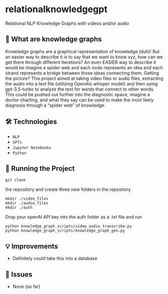 # relationalknowledgegpt
Relational NLP Knowledge Graphs with videos and/or audio

## 🚀 What are knowledge graphs
Knowledge graphs are a graphical representation of knowledge (duh)! But an easier way to describe it is to say that we want to know xyz, how can we get there through different iterations? An even EASIER way to describe it would be imagine a spider web and each node represents an idea and each strand represents a bridge between those ideas connecting them. Getting the picture? This project aimed at taking video files or audio files, extracting the audio into a text file (utilizing OpenAIs whisper model) and then using gpt-3.5-turbo to analyze the text for words that connect to other words. This could be pushed out further into the diagnostic space, imagine a doctor charting, and what they say can be used to make the most likely diagnosis through a “spider web” of knowledge.

## 🛠️ Technologies

- `NLP`
- `GPTs`
- `Jupyter Notebooks`
- `Python`

## 🚦 Running the Project

```shell
git clone
```
the repository and create three new folders in the repository

```shell
mkdir ./video_files
mkdir ./audio_files
mkdir ./auth
```

Drop your openAI API key into the auth folder as a .txt file and run 

```shell
python knowledge_graph_scripts/video_audio_transcribe.py
python knowledge_graph_scripts/knowledge_graph_gen.py
```

## 💡 Improvements
- Definitely could take this into a database

## 🐞 Issues
- None (so far)
